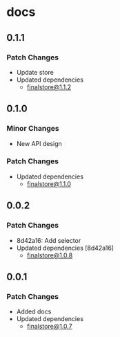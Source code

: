 # docs

## 0.1.1

### Patch Changes

- Update store
- Updated dependencies
  - finalstore@1.1.2

## 0.1.0

### Minor Changes

- New API design

### Patch Changes

- Updated dependencies
  - finalstore@1.1.0

## 0.0.2

### Patch Changes

- 8d42a16: Add selector
- Updated dependencies [8d42a16]
  - finalstore@1.0.8

## 0.0.1

### Patch Changes

- Added docs
- Updated dependencies
  - finalstore@1.0.7
